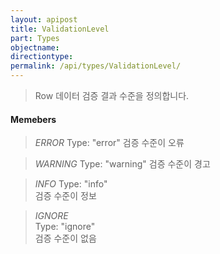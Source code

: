 ```yaml
---
layout: apipost
title: ValidationLevel
part: Types
objectname: 
directiontype: 
permalink: /api/types/ValidationLevel/
---
```



> Row 데이터 검증 결과 수준을 정의합니다.

#### Memebers

> *ERROR*
> Type: "error"
> 검증 수준이 오류 

> *WARNING*
> Type: "warning"
> 검증 수준이 경고 

> *INFO*
> Type: "info"    
> 검증 수준이 정보 

> *IGNORE*  
> Type: "ignore"  
> 검증 수준이 없음 

